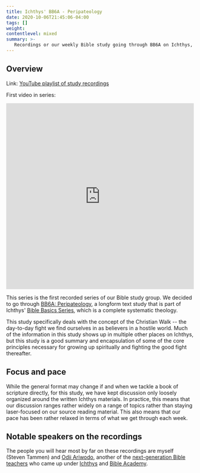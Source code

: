```yaml
---
title: Ichthys' BB6A - Peripateology
date: 2020-10-06T21:45:06-04:00
tags: []
weight: 
contentlevel: mixed
summary: >- 
   Recordings or our weekly Bible study going through BB6A on Ichthys, a study covering the Christian Walk -- the day-to-day fight we find ourselves in as believers in a hostile world.
---
```


## Overview

Link: [YouTube playlist of study recordings](https://www.youtube.com/playlist?list=PLcqAebKsBWy9NzEhpik-IyU9jycIOw1e9)


First video in series:

<iframe width="100%" height="500" src="https://www.youtube.com/embed/kmzv2hcQUqs?list=PLcqAebKsBWy9NzEhpik-IyU9jycIOw1e9" frameborder="0" allow="accelerometer; autoplay; encrypted-media; gyroscope; picture-in-picture" allowfullscreen></iframe>

This series is the first recorded series of our Bible study group. We decided to go through [BB6A: Peripateology](https://ichthys.com/6A-Peripateo.htm), a longform text study that is part of Ichthys' [Bible Basics Series](https://ichthys.com/Bible-Basics-Home-Page.htm), which is a complete systematic theology.

This study specifically deals with the concept of the Christian Walk -- the day-to-day fight we find ourselves in as believers in a hostile world. Much of the information in this study shows up in multiple other places on Ichthys, but this study is a good summary and encapsulation of some of the core principles necessary for growing up spiritually and fighting the good fight thereafter.

## Focus and pace

While the general format may change if and when we tackle a book of scripture directly, for this study, we have kept discussion only loosely organized around the written Ichthys materials. In practice, this means that our discussion ranges rather widely on a range of topics rather than staying laser-focused on our source reading material. This also means that our pace has been rather relaxed in terms of what we get through each week.

## Notable speakers on the recordings

The people you will hear most by far on these recordings are myself (Steven Tammen) and [Odii Ariwodo](/links/#writings-from-the-desk-of-odii-ariwodo), another of the [next-generation Bible teachers](/links/#next-generation-options) who came up under [Ichthys](https://ichthys.com/) and [Bible Academy](https://www.youtube.com/channel/UCkp-J7VPT7NcwmuiNfD2fkg/playlists).

